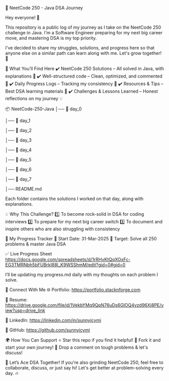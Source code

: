 🚀 NeetCode 250 - Java DSA Journey

Hey everyone! 👋

This repository is a public log of my journey as I take on the NeetCode 250 challenge in Java. I'm a Software Engineer preparing for my next big career move, and mastering DSA is my top priority.

I've decided to share my struggles, solutions, and progress here so that anyone else on a similar path can learn along with me. Let's grow together! 🚀

📌 What You’ll Find Here
✔️ NeetCode 250 Solutions – All solved in Java, with explanations 📑
✔️ Well-structured code – Clean, optimized, and commented 📝
✔️ Daily Progress Logs – Tracking my consistency 📅
✔️ Resources & Tips – Best DSA learning materials 🎯
✔️ Challenges & Lessons Learned – Honest reflections on my journey 💡


📦 NeetCode-250-Java
│── 📁 day_0

│── 📁 day_1

│── 📁 day_2

│── 📁 day_3

│── 📁 day_4

│── 📁 day_5

│── 📁 day_6

│── 📁 day_7

│── README.md


Each folder contains the solutions I worked on that day, along with explanations.


💡 Why This Challenge?
1️⃣ To become rock-solid in DSA for coding interviews
2️⃣ To prepare for my next big career switch
3️⃣ To document and inspire others who are also struggling with consistency


📜 My Progress Tracker
📆 Start Date: 31-Mar-2025
🎯 Target: Solve all 250 problems & master Java DSA

✅ Live Progress Sheet https://docs.google.com/spreadsheets/d/1rRHvKtQqXOxFc-EG3TMRNbh5bFUBrkI88l_K9WSShmM/edit?gid=0#gid=0

I’ll be updating my progress.md daily with my thoughts on each problem I solve.

🔗 Connect With Me
🌐 Portfolio: https://portfolio.stacknforge.com

📄 Resume: https://drive.google.com/file/d/1VekbYMq9QpN76uDs6GlOQ4yzd96Xj8PE/view?usp=drive_link

💼 LinkedIn: https://linkedin.com/in/sunnyicymi

📂 GitHub: https://github.com/sunnyicymi

🌍 How You Can Support
⭐ Star this repo if you find it helpful!
🍴 Fork it and start your own journey!
💬 Drop a comment on tough problems & let's discuss!


🚀 Let’s Ace DSA Together!
If you're also grinding NeetCode 250, feel free to collaborate, discuss, or just say hi! Let's get better at problem-solving every day. 🔥
